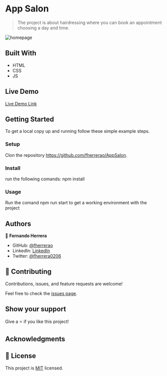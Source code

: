 # App Salon

> The project is about hairdressing where you can book an appointment choosing a day and time.


![homepage](https://user-images.githubusercontent.com/91301423/150721243-dffaf75f-7177-4999-8414-93f67dfb3b9c.png)


## Built With

- HTML
- CSS
- JS

## Live Demo

[Live Demo Link](https://fherrerao.github.io/To-Do-lists/dist/)


## Getting Started

To get a local copy up and running follow these simple example steps.

### Setup
Clon the repository https://github.com/fherrerao/AppSalon.

### Install
run the following comands:
npm install


### Usage
Run the comand npm run start to get a working environment with the project

## Authors

👤 **Fernando Herrera**

- GitHub: [@fherrerao](https://github.com/fherrerao)
- LinkedIn: [LinkedIn](https://www.linkedin.com/in/fernando-herrera-25a6361b2/)
- Twitter: [@fherrera0206](https://twitter.com/fherrera0206)

## 🤝 Contributing

Contributions, issues, and feature requests are welcome!

Feel free to check the [issues page](https://github.com/fherrerao/AppSalon/issues).

## Show your support

Give a ⭐️ if you like this project!

## Acknowledgments


## 📝 License

This project is [MIT](./MIT.md) licensed.
